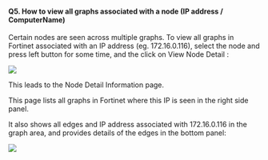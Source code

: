 #### Q5. How to view all graphs associated with a node (IP address / ComputerName)

Certain nodes are seen across multiple graphs. To view all graphs in Fortinet associated with an IP address (eg. 172.16.0.116), select the node and press left button for some time, and the click on View Node Detail :

![](./assets/data/siem-graph/siem-q5_1.png)

This leads to the Node Detail Information page. 

This page lists all graphs in Fortinet where this IP is seen in the right side panel. 

It also shows all edges and IP address associated with 172.16.0.116 in the graph area, and provides details of the edges in the bottom panel:

![](./assets/data/siem-graph/siem-q5_2.png)

